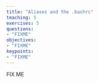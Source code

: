 ```yaml
---
title: "Aliases and the .bashrc"
teaching: 5
exercises: 5
questions:
- "FIXME"
objectives:
- "FIXME"
keypoints:
- "FIXME"
---
```


FIX ME
